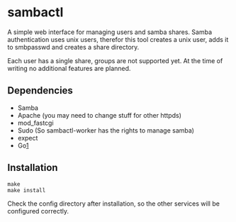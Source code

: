 sambactl
========

A simple web interface for managing users and samba shares. Samba authentication
uses unix users, therefor this tool creates a unix user, adds it to smbpasswd
and creates a share directory.

Each user has a single share, groups are not supported yet. At the time of
writing no additional features are planned.

Dependencies
------------

* Samba
* Apache (you may need to change stuff for other httpds)
* mod_fastcgi
* Sudo (So sambactl-worker has the rights to manage samba)
* expect
* Go[1]

Installation
------------

	make
	make install

Check the config directory after installation, so the other services will be
configured correctly.

[1]: http://golang.org/
